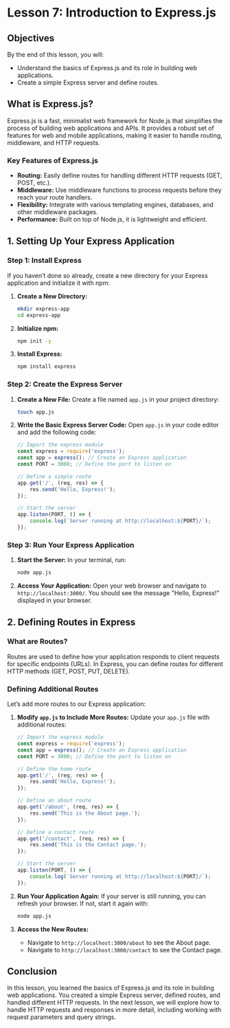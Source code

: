 # Lesson 7: Introduction to Express.js

## Objectives
By the end of this lesson, you will:
- Understand the basics of Express.js and its role in building web applications.
- Create a simple Express server and define routes.

## What is Express.js?

Express.js is a fast, minimalist web framework for Node.js that simplifies the process of building web applications and APIs. It provides a robust set of features for web and mobile applications, making it easier to handle routing, middleware, and HTTP requests.

### Key Features of Express.js

- **Routing:** Easily define routes for handling different HTTP requests (GET, POST, etc.).
- **Middleware:** Use middleware functions to process requests before they reach your route handlers.
- **Flexibility:** Integrate with various templating engines, databases, and other middleware packages.
- **Performance:** Built on top of Node.js, it is lightweight and efficient.

## 1. Setting Up Your Express Application

### Step 1: Install Express

If you haven’t done so already, create a new directory for your Express application and initialize it with npm:

1. **Create a New Directory:**
   ```bash
   mkdir express-app
   cd express-app
   ```

2. **Initialize npm:**
   ```bash
   npm init -y
   ```

3. **Install Express:**
   ```bash
   npm install express
   ```

### Step 2: Create the Express Server

1. **Create a New File:**
   Create a file named `app.js` in your project directory:
   ```bash
   touch app.js
   ```

2. **Write the Basic Express Server Code:**
   Open `app.js` in your code editor and add the following code:
   ```javascript
   // Import the express module
   const express = require('express');
   const app = express(); // Create an Express application
   const PORT = 3000; // Define the port to listen on

   // Define a simple route
   app.get('/', (req, res) => {
       res.send('Hello, Express!');
   });

   // Start the server
   app.listen(PORT, () => {
       console.log(`Server running at http://localhost:${PORT}/`);
   });
   ```

### Step 3: Run Your Express Application

1. **Start the Server:**
   In your terminal, run:
   ```bash
   node app.js
   ```

2. **Access Your Application:**
   Open your web browser and navigate to `http://localhost:3000/`. You should see the message "Hello, Express!" displayed in your browser.

## 2. Defining Routes in Express

### What are Routes?

Routes are used to define how your application responds to client requests for specific endpoints (URLs). In Express, you can define routes for different HTTP methods (GET, POST, PUT, DELETE).

### Defining Additional Routes

Let’s add more routes to our Express application:

1. **Modify `app.js` to Include More Routes:**
   Update your `app.js` file with additional routes:
   ```javascript
   // Import the express module
   const express = require('express');
   const app = express(); // Create an Express application
   const PORT = 3000; // Define the port to listen on

   // Define the home route
   app.get('/', (req, res) => {
       res.send('Hello, Express!');
   });

   // Define an about route
   app.get('/about', (req, res) => {
       res.send('This is the About page.');
   });

   // Define a contact route
   app.get('/contact', (req, res) => {
       res.send('This is the Contact page.');
   });

   // Start the server
   app.listen(PORT, () => {
       console.log(`Server running at http://localhost:${PORT}/`);
   });
   ```

2. **Run Your Application Again:**
   If your server is still running, you can refresh your browser. If not, start it again with:
   ```bash
   node app.js
   ```

3. **Access the New Routes:**
   - Navigate to `http://localhost:3000/about` to see the About page.
   - Navigate to `http://localhost:3000/contact` to see the Contact page.

## Conclusion

In this lesson, you learned the basics of Express.js and its role in building web applications. You created a simple Express server, defined routes, and handled different HTTP requests. In the next lesson, we will explore how to handle HTTP requests and responses in more detail, including working with request parameters and query strings.
